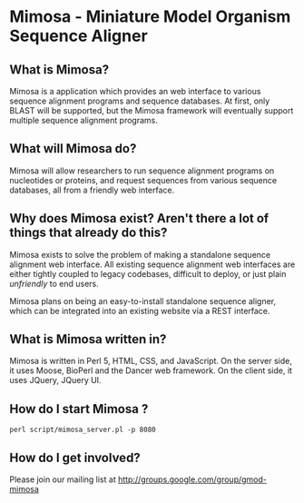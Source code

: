 # Mimosa - Miniature Model Organism Sequence Aligner

## What is Mimosa?

Mimosa is a application which provides an web interface to various sequence
alignment programs and sequence databases. At first, only BLAST will be
supported, but the Mimosa framework will eventually support multiple sequence
alignment programs.

## What will Mimosa do?

Mimosa will allow researchers to run sequence alignment programs on nucleotides
or proteins, and request sequences from various sequence databases, all from
a friendly web interface.

## Why does Mimosa exist? Aren't there a lot of things that already do this?

Mimosa exists to solve the problem of making a standalone sequence alignment
web interface. All existing sequence alignment web interfaces are either tightly
coupled to legacy codebases, difficult to deploy, or just plain *unfriendly* to
end users.

Mimosa plans on being an easy-to-install standalone sequence aligner, which
can be integrated into an existing website via a REST interface.

## What is Mimosa written in?

Mimosa is written in Perl 5, HTML, CSS, and JavaScript.  On the server side, it
uses Moose, BioPerl and the Dancer web framework.  On the client side, it uses
JQuery, JQuery UI.

## How do I start Mimosa ?

    perl script/mimosa_server.pl -p 8080

## How do I get involved?

Please join our mailing list at http://groups.google.com/group/gmod-mimosa
